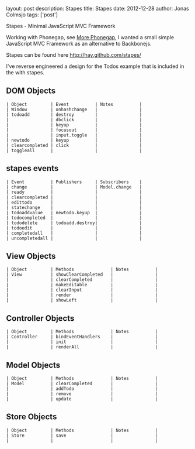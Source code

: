 layout: post
description: Stapes 
title: Stapes 
date: 2012-12-28
author: Jonas Colmsjo
tags: ['post']

Stapes - Minimal JavaScript MVC Framework 





Working with Phonegap, see [More Phonegap](/121220_More-Phonegap),
I wanted a small simple JavaScript MVC Framework as an alternative to Backbonejs.

Stapes can be found here http://hay.github.com/stapes/

I've reverse engineered a design for the Todos example that is included in the with
stapes.


## DOM Objects

```
| Object         | Event          | Notes          |
| Window         | onhashchange   |                |
| todoadd        | destroy        |                |
|                | dbclick        |                |
|                | keyup          |                |
|                | focusout       |                |
|                | input.toggle   |                |
| newtodo        | keyup          |                |
| clearcompleted | click          |                |
| toggleall      |                |                |
```


## stapes events

```
| Event          | Publishers     | Subscribers    |
| change         |                | Model.change   |
| ready          |                |                |
| clearcompleted |                |                |
| edittodo       |                |                |
| statechange    |                |                |
| todoaddvalue   | newtodo.keyup  |                |
| todocompleted  |                |                |
| tododelete     | todoadd.destroy|                |
| todoedit       |                |                |
| completedall   |                |                |
| uncompletedall |                |                |
```


## View Objects

```
| Object         | Methods              | Notes          |
| View           | showClearCompleted   |                |
|                | clearCompleted       |                |
|                | makeEditable         |                |
|                | clearInput           |                |
|                | render               |                |
|                | showLeft             |                |
```


## Controller Objects

```
| Object         | Methods              | Notes          |
| Controller     | bindEventHandlers    |                |
|                | init                 |                |
|                | renderAll            |                |
```


## Model Objects

```
| Object         | Methods              | Notes          |
| Model          | clearCompleted       |                |
|                | addTodo              |                |
|                | remove               |                |
|                | update               |                |
```

## Store Objects

```
| Object         | Methods              | Notes          |
| Store          | save                 |                |
|                |                      |                |
```


